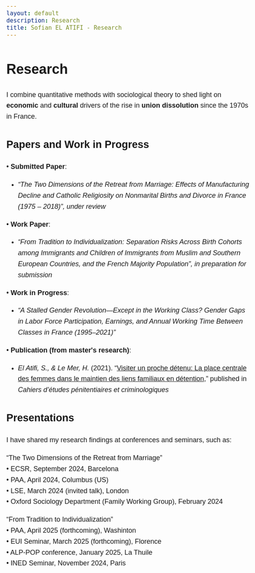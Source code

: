 ```yaml
---
layout: default
description: Research
title: Sofian EL ATIFI - Research
---
```


<style>
  body {
    line-height: 1.6;
    font-size: 18px; /* Or use `em` units for scalability */
    font-family: sans-serif;
  }

  .content {
    max-width: 60ch; /* 'ch' units relate to the width of the '0' character */
    margin: auto; /* Centers the content */
    padding: 20px;
    text-align: justify; /* Justifies text */
  }
</style>

# Research

I combine quantitative methods with sociological theory to shed light on **economic** and **cultural** drivers of the rise in **union dissolution** since the 1970s in France. 

## Papers and Work in Progress

• **Submitted Paper**:
  - *“The Two Dimensions of the Retreat from Marriage: Effects of Manufacturing Decline and Catholic Religiosity on Nonmarital Births and Divorce in France (1975 – 2018)”, under review* 

• **Work Paper**:
  - *“From Tradition to Individualization: Separation Risks Across Birth Cohorts among Immigrants and Children of Immigrants from Muslim and Southern European Countries, and the French Majority Population”, in preparation for submission*

• **Work in Progress**:
  - *“A Stalled Gender Revolution—Except in the Working Class? Gender Gaps in Labor Force Participation, Earnings, and Annual Working Time Between Classes in France (1995–2021)”*
    
• **Publication (from master's research)**:
  - *El Atifi, S., & Le Mer, H.* (2021). “[Visiter un proche détenu: La place centrale des femmes dans le maintien des liens familiaux en détention](https://www.justice.gouv.fr/sites/default/files/2023-05/Cahiers_etudes_penitentiaires_et_criminologiques_n55.pdf),” published in *Cahiers d’études pénitentiaires et criminologiques* 

## Presentations

I have shared my research findings at conferences and seminars, such as:  

“The Two Dimensions of the Retreat from Marriage”  
•	ECSR, September 2024, Barcelona  
•	PAA, April 2024, Columbus (US)  
•	LSE, March 2024 (invited talk), London  
•	Oxford Sociology Department (Family Working Group), February 2024  


“From Tradition to Individualization”  
•	PAA, April 2025 (forthcoming), Washinton  
•	EUI Seminar, March 2025 (forthcoming), Florence  
•	ALP-POP conference, January 2025, La Thuile  
•	INED Seminar, November 2024, Paris  

